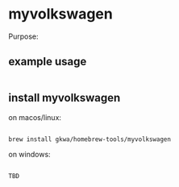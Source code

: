 # myvolkswagen

Purpose:


## example usage

```bash


```

## install myvolkswagen


on macos/linux:
```bash

brew install gkwa/homebrew-tools/myvolkswagen

```


on windows:

```powershell

TBD

```
